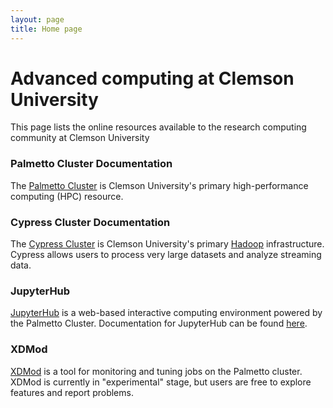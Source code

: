 ```yaml
---
layout: page
title: Home page
---
```


# Advanced computing at Clemson University

This page lists the online resources available
to the research computing community at Clemson University

### Palmetto Cluster Documentation

The [Palmetto Cluster](https://www.palmetto.clemson.edu/palmetto) is
Clemson University's primary high-performance computing (HPC)
resource.

### Cypress Cluster Documentation

The [Cypress Cluster](https://www.palmetto.clemson.edu/cypress) is
Clemson University's primary [Hadoop](http://hadoop.apache.org/) infrastructure.
Cypress allows users to process very large datasets and analyze streaming data.

### JupyterHub

[JupyterHub](https://www.palmetto.clemson.edu/jupyterhub) is a web-based
interactive computing environment
powered by the Palmetto Cluster.
Documentation for JupyterHub can be found [here](https://www.palmetto.clemson.edu/jupyterhub/docs).

### XDMod

[XDMod](https://www.palmetto.clemson.edu/xdmod) is a
tool for monitoring and tuning jobs on the Palmetto cluster.
XDMod is currently in "experimental" stage,
but users are free to explore features and report problems.

